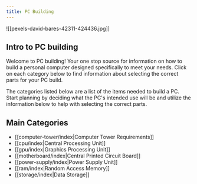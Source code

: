 ```yaml
---
title: PC Building
---
```

![[pexels-david-bares-42311-424436.jpg]]
## Intro to PC building

Welcome to PC building! Your one stop source for information on how to build a personal computer designed specifically to meet your needs. Click on each category below to find information about selecting the correct parts for your PC build.

The categories listed below are a list of the items needed to build a PC. Start planning by deciding what the PC's intended use will be and utilize the information below to help with selecting the correct parts.

## Main Categories

- [[computer-tower/index|Computer Tower Requirements]]
- [[cpu/index|Central Processing Unit]]
- [[gpu/index|Graphics Processing Unit]]
- [[motherboard/index|Central Printed Circuit Board]]
- [[power-supply/index|Power Supply Unit]]
- [[ram/index|Random Access Memory]]
- [[storage/index|Data Storage]]



